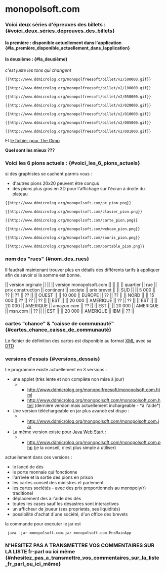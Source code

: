# monopolsoft.com

### Voici deux séries d\'épreuves des billets : {#voici_deux_séries_dépreuves_des_billets}

#### la première : disponible actuellement dans l\'application {#la_première_disponible_actuellement_dans_lapplication}

#### la deuxième : {#la_deuxième}

*c\'est juste les tons qui changent*

```{=mediawiki}
{{http://www.ddmicrolog.org/monopolfreesoft/billet/v2/500000.gif}}
```
```{=mediawiki}
{{http://www.ddmicrolog.org/monopolfreesoft/billet/v2/100000.gif}}
```
```{=mediawiki}
{{http://www.ddmicrolog.org/monopolfreesoft/billet/v2/050000.gif}}
```
```{=mediawiki}
{{http://www.ddmicrolog.org/monopolfreesoft/billet/v2/020000.gif}}
```
```{=mediawiki}
{{http://www.ddmicrolog.org/monopolfreesoft/billet/v2/010000.gif}}
```
```{=mediawiki}
{{http://www.ddmicrolog.org/monopolfreesoft/billet/v2/005000.gif}}
```
```{=mediawiki}
{{http://www.ddmicrolog.org/monopolfreesoft/billet/v2/001000.gif}}
```
Et [le fichier pour The Gimp
](http://www.ddmicrolog.org/monopolfreesoft/billet_gimp.zip "wikilink")

**Quel sont les mieux ???**

### Voici les 6 pions actuels : {#voici_les_6_pions_actuels}

si des graphistes se cachent parmis vous :

-   d\'autres pions 20x20 peuvent être conçus
-   des pions plus gros en 3D pour l\'affichage sur l\'écran à droite du
    plateau

```{=mediawiki}
{{http://www.ddmicrolog.org/monopolsoft.com/pc_pion.png}}
```
```{=mediawiki}
{{http://www.ddmicrolog.org/monopolsoft.com/clavier_pion.png}}
```
```{=mediawiki}
{{http://www.ddmicrolog.org/monopolsoft.com/carte_pion.png}}
```
```{=mediawiki}
{{http://www.ddmicrolog.org/monopolsoft.com/webcam_pion.png}}
```
```{=mediawiki}
{{http://www.ddmicrolog.org/monopolsoft.com/souris_pion.png}}
```
```{=mediawiki}
{{http://www.ddmicrolog.org/monopolsoft.com/portable_pion.png}}
```
### nom des \"rues\" {#nom_des_rues}

Il faudrait maintenant trouver plus en détails des différents tarifs à
appliquer afin de savoir si la somme est bonne.

\|\| version orginale \|\| \|\| \|\| version monopolsoft.com \|\| \|\|
\|\| \|\| quartier \|\| rue \|\| prix construction \|\| continent \|\|
societe \|\| prix brevet \|\| \|\| SUD \|\| \|\| 5 000 \|\| ?? \|\| ??
\|\| ?? \|\| \|\| OUEST \|\| \|\| 10 000 \|\| EUROPE \|\| ?? \|\| ??
\|\| \|\| NORD \|\| \|\| 15 000 \|\| ?? \|\| ?? \|\| ?? \|\| \|\| EST
\|\| \|\| 20 000 \|\| AMERIQUE \|\| ?? \|\| ?? \|\| \|\| EST \|\| \|\|
20 000 \|\| AMERIQUE \|\| amazon.com \|\| ?? \|\| \|\| EST \|\| \|\| 20
000 \|\| AMERIQUE \|\| msn.com \|\| ?? \|\| \|\| EST \|\| \|\| 20 000
\|\| AMERIQUE \|\| IBM \|\| ?? \|\|

### cartes \"chance\" & \"caisse de communauté\" {#cartes_chance_caisse_de_communauté}

Le fichier de définition des cartes est disponible au format
[XML](http://www.ddmicrolog.org/monopolfreesoft/monopolsoft/com/deck.xml "wikilink")
avec sa
[DTD](http://www.ddmicrolog.org/monopolfreesoft/monopolsoft/com/deck.dtd "wikilink")

### versions d\'essais {#versions_dessais}

Le programme existe actuellement en 3 versions :

-   une applet (très lente et non complète non mise à jour)
    -   -   <http://www.ddmicrolog.org/monopolfreesoft/monopolsoft.com.html>
        -   <http://www.ddmicrolog.org/monopolsoft.com/monopolsoft.com.html>
            (dernière version mais actuellement inchargeable - \*à
            l\'aide\*)
-   Une version téléchargeable en jar plus avancé est dispo :
    -   -   <http://www.ddmicrolog.org/monopolsoft.com/monopolsoft.com.jar>
-   La même version existe pour [Java Web
    Start](http://java.sun.com/products/javawebstart/downloads/index.html "wikilink")
    :
    -   -   <http://www.ddmicrolog.org/monopolsoft.com/monopolsoft.com.php>
            (je la conseil, c\'est plus simple à utiliser)

actuellement dans ces versions :

-   le lancé de dés
-   le porte monnaie qui fonctionne
-   l\'arrivée et la sortie des pions en prison
-   les cartes conseil des ministres et parlement
-   les cartes sociétés - avec des prix proportionnels au monopoly(r)
    traditionel
-   déplacement des à l\'aide des dés
-   toutes les cases sauf les désastres sont interactives
-   un afficheur de joueur (ses proprietés, ses liquidités)
-   possibilité d\'achat d\'une société, d\'un office des brevets

la commande pour executer le jar est

` java -jar monopolsoft.com.jar monopolsoft.com.MnsMainApp`

### N\'HESITEZ PAS A TRANSMETTRE VOS COMMENTAIRES SUR LA LISTE fr-parl ou ici même {#nhesitez_pas_a_transmettre_vos_commentaires_sur_la_liste_fr_parl_ou_ici_même}
